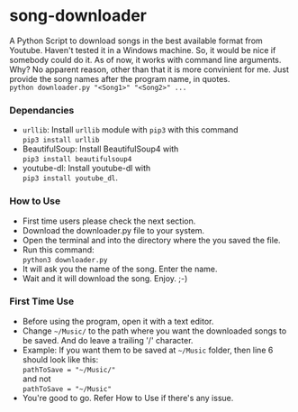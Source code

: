 # song-downloader
A Python Script to download songs in the best available format from Youtube. Haven't tested it in a Windows machine. So, it would be nice if somebody could do it. As of now, it works with command line arguments. Why? No apparent reason, other than that it is more convinient for me. Just provide the song names after the program name, in quotes.  
`python downloader.py "<Song1>" "<Song2>" ...`

### Dependancies
* `urllib`: Install `urllib` module with `pip3` with this command  
`pip3 install urllib`
* BeautifulSoup: Install BeautifulSoup4 with  
`pip3 install beautifulsoup4`
* youtube-dl: Install youtube-dl with  
`pip3 install youtube_dl`.

### How to Use  
* First time users please check the next section.
* Download the downloader.py file to your system.
* Open the terminal and into the directory where the you saved the file.
* Run this command:  
`python3 downloader.py`
* It will ask you the name of the song. Enter the name.
* Wait and it will download the song. Enjoy. ;-)

### First Time Use
* Before using the program, open it with a text editor.
* Change `~/Music/` to the path where you want the downloaded songs to be saved. And do leave a trailing '/' character. 
* Example: If you want them to be saved at `~/Music` folder, then line 6 should look like this:  
`pathToSave = "~/Music/"`  
and not  
`pathToSave = "~/Music"`
* You're good to go. Refer How to Use if there's any issue.
